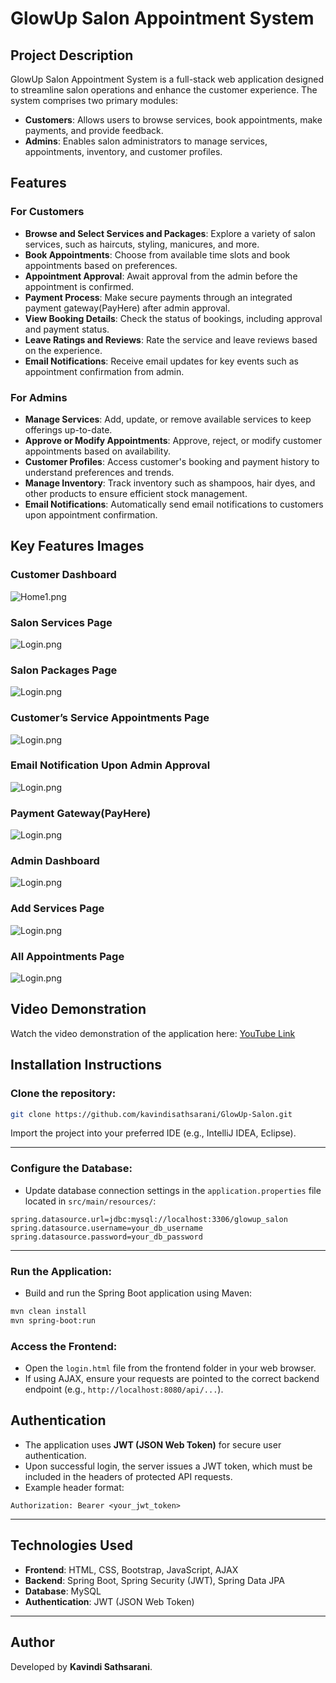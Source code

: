 # GlowUp Salon Appointment System

## Project Description

GlowUp Salon Appointment System is a full-stack web application designed to streamline salon operations and enhance the customer experience. The system comprises two primary modules:

- **Customers**: Allows users to browse services, book appointments, make payments, and provide feedback.
- **Admins**: Enables salon administrators to manage services, appointments, inventory, and customer profiles.

## Features

### For Customers

- **Browse and Select Services and Packages**: Explore a variety of salon services, such as haircuts, styling, manicures, and more.
- **Book Appointments**: Choose from available time slots and book appointments based on preferences.
- **Appointment Approval**: Await approval from the admin before the appointment is confirmed.
- **Payment Process**: Make secure payments through an integrated payment gateway(PayHere) after admin approval.
- **View Booking Details**: Check the status of bookings, including approval and payment status.
- **Leave Ratings and Reviews**: Rate the service and leave reviews based on the experience.
- **Email Notifications**: Receive email updates for key events such as appointment confirmation from admin.
### For Admins

- **Manage Services**: Add, update, or remove available services to keep offerings up-to-date.
- **Approve or Modify Appointments**: Approve, reject, or modify customer appointments based on availability.
- **Customer Profiles**: Access customer's booking and payment history to understand preferences and trends.
- **Manage Inventory**: Track inventory such as shampoos, hair dyes, and other products to ensure efficient stock management.
- **Email Notifications**: Automatically send email notifications to customers upon appointment confirmation.

## Key Features Images

### Customer Dashboard
![Home1.png](Frontend/assests/Images/customerDashboard.png)

### Salon Services Page
![Login.png](Frontend/assests/Images/serviceCustomer.png)

### Salon Packages Page
![Login.png](Frontend/assests/Images/customer-packages.png)

### Customer’s Service Appointments Page
![Login.png](Frontend/assests/Images/customer-appointment.png)

### Email Notification Upon Admin Approval
![Login.png](Frontend/assests/Images/email-notification.jpeg)

### Payment Gateway(PayHere)
![Login.png](Frontend/assests/Images/payment-gateway.png)

### Admin Dashboard
![Login.png](Frontend/assests/Images/Admin-dashboard.png)

### Add Services Page
![Login.png](Frontend/assests/Images/admin-service.png)

### All Appointments Page
![Login.png](Frontend/assests/Images/admin-appointment.png)

## Video Demonstration
Watch the video demonstration of the application here: [YouTube Link](https://youtu.be/P8EgOeIKuuU?si=9Gl9JULRbBE838Fs)

## Installation Instructions

### Clone the repository:

```bash
git clone https://github.com/kavindisathsarani/GlowUp-Salon.git
```

Import the project into your preferred IDE (e.g., IntelliJ IDEA, Eclipse).

---

### Configure the Database:

- Update database connection settings in the `application.properties` file located in `src/main/resources/`:

```properties
spring.datasource.url=jdbc:mysql://localhost:3306/glowup_salon
spring.datasource.username=your_db_username
spring.datasource.password=your_db_password
```

---

### Run the Application:

- Build and run the Spring Boot application using Maven:

```bash
mvn clean install
mvn spring-boot:run
```


### Access the Frontend:

- Open the `login.html` file from the frontend folder in your web browser.
- If using AJAX, ensure your requests are pointed to the correct backend endpoint (e.g., `http://localhost:8080/api/...`).

## Authentication

- The application uses **JWT (JSON Web Token)** for secure user authentication.
- Upon successful login, the server issues a JWT token, which must be included in the headers of protected API requests.
- Example header format:

```
Authorization: Bearer <your_jwt_token>
```

---

## Technologies Used

- **Frontend**: HTML, CSS, Bootstrap, JavaScript, AJAX
- **Backend**: Spring Boot, Spring Security (JWT), Spring Data JPA
- **Database**: MySQL
- **Authentication**: JWT (JSON Web Token)

---

## Author
Developed by **Kavindi Sathsarani**.

